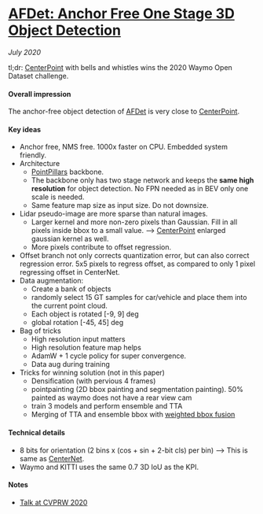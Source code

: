 # [AFDet: Anchor Free One Stage 3D Object Detection](https://arxiv.org/abs/2006.12671)

_July 2020_

tl;dr: [CenterPoint](centerpoint.md) with bells and whistles wins the 2020 Waymo Open Dataset challenge.

#### Overall impression
The anchor-free object detection of [AFDet](afdet.md) is very close to [CenterPoint](centerpoint.md).

#### Key ideas
- Anchor free, NMS free. 1000x faster on CPU. Embedded system friendly.
- Architecture
	- [PointPillars](pointpillars.md) backbone.
	- The backbone only has two stage network and keeps the **same high resolution** for object detection. No FPN needed as in BEV only one scale is needed.
	- Same feature map size as input size. Do not downsize.
- Lidar pseudo-image are more sparse than natural images. 
	- Larger kernel and more non-zero pixels than Gaussian. Fill in all pixels inside bbox to a small value. --> [CenterPoint](centerpoint.md) enlarged gaussian kernel as well.
	- More pixels contribute to offset regression.
- Offset branch not only corrects quantization error, but can also correct regression error. 5x5 pixels to regress offset, as compared to only 1 pixel regressing offset in CenterNet.
- Data augmentation:
	- Create a bank of objects
	- randomly select 15 GT samples for car/vehicle and place them into the current point cloud. 
	- Each object is rotated [-9, 9] deg
	- global rotation [-45, 45] deg
- Bag of tricks
	- High resolution input matters
	- High resolution feature map helps
	- AdamW + 1 cycle policy for super convergence.
	- Data aug during training
- Tricks for winning solution (not in this paper)
	- Densification (with pervious 4 frames)
	- pointpainting (2D bbox painting and segmentation painting). 50% painted as waymo does not have a rear view cam
	- train 3 models and perform ensemble and TTA
	- Merging of TTA and ensemble bbox with [weighted bbox fusion](https://arxiv.org/abs/1910.13302)


#### Technical details
- 8 bits for orientation (2 bins x (cos + sin + 2-bit cls) per bin) --> This is same as [CenterNet](centernet.md).
- Waymo and KITTI uses the same 0.7 3D IoU as the KPI.

#### Notes
- [Talk at CVPRW 2020](https://youtu.be/9g9GsI33ol8?t=974)

